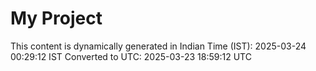 # My Project

This content is dynamically generated in Indian Time (IST): 2025-03-24 00:29:12 IST
Converted to UTC: 2025-03-23 18:59:12 UTC
